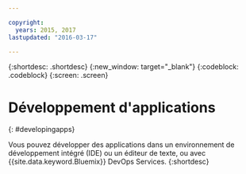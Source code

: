 ```yaml
---

copyright:
  years: 2015, 2017
lastupdated: "2016-03-17"

---
```



{:shortdesc: .shortdesc}
{:new_window: target="_blank"}
{:codeblock: .codeblock}
{:screen: .screen}

# Développement d'applications
{: #developingapps}


Vous pouvez développer des applications dans un environnement de développement intégré (IDE) ou un éditeur de texte, ou avec {{site.data.keyword.Bluemix}} DevOps Services.
{:shortdesc}
